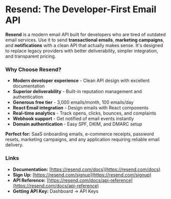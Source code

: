 # Resend: The Developer-First Email API

**Resend** is a modern email API built for developers who are tired of outdated email services. Use it to send **transactional emails**, **marketing campaigns**, and **notifications** with a clean API that actually makes sense. It's designed to replace legacy providers with better deliverability, simpler integration, and transparent pricing.

### Why Choose Resend?

* **Modern developer experience** - Clean API design with excellent documentation
* **Superior deliverability** - Built-in reputation management and authentication
* **Generous free tier** - 3,000 emails/month, 100 emails/day
* **React Email integration** - Design emails with React components
* **Real-time analytics** - Track opens, clicks, bounces, and complaints
* **Webhook support** - Get notified of email events instantly
* **Domain authentication** - Easy SPF, DKIM, and DMARC setup

**Perfect for:** SaaS onboarding emails, e-commerce receipts, password resets, marketing campaigns, and any application requiring reliable email delivery.

### Links

* **Documentation:** [https://resend.com/docs](https://resend.com/docs)
* **Sign Up:** [https://resend.com/signup](https://resend.com/signup)
* **API Reference:** [https://resend.com/docs/api-reference](https://resend.com/docs/api-reference)
* **Getting API Key:** Dashboard → API Keys
